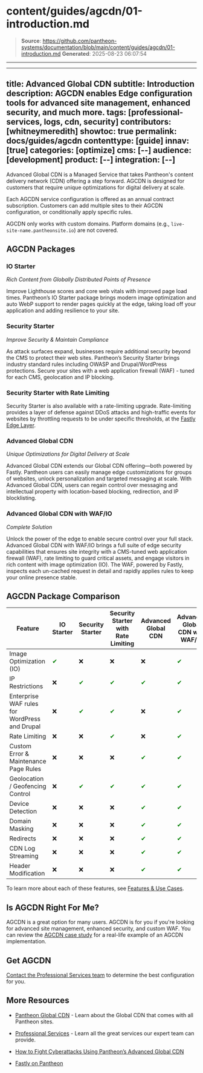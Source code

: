 # content/guides/agcdn/01-introduction.md

> **Source**: https://github.com/pantheon-systems/documentation/blob/main/content/guides/agcdn/01-introduction.md
> **Generated**: 2025-08-23 06:07:54

---

---
title: Advanced Global CDN
subtitle: Introduction
description: AGCDN enables Edge configuration tools for advanced site management,  enhanced security, and much more.
tags: [professional-services, logs, cdn, security]
contributors: [whitneymeredith]
showtoc: true
permalink: docs/guides/agcdn
contenttype: [guide]
innav: [true]
categories: [optimize]
cms: [--]
audience: [development]
product: [--]
integration: [--]
---

Advanced Global CDN is a Managed Service that takes Pantheon's content delivery network (CDN) offering a step forward. AGCDN is designed for customers that require unique optimizations for digital delivery at scale.

Each AGCDN service configuration is offered as an annual contract subscription. Customers can add multiple sites to their AGCDN configuration, or conditionally apply specific rules.

<Alert title="Note" type="info" >

AGCDN only works with custom domains. Platform domains (e.g., `live-site-name.pantheonsite.io`) are not covered.

</Alert>

## AGCDN Packages 

### IO Starter
_Rich Content from Globally Distributed Points of Presence_

Improve Lighthouse scores and core web vitals with improved page load times. Pantheon’s IO Starter package brings modern image optimization and auto WebP support to render pages quickly at the edge, taking load off your application and adding resilience to your site.

### Security Starter
_Improve Security & Maintain Compliance_

As attack surfaces expand, businesses require additional security beyond the CMS to protect their web sites. Pantheon’s Security Starter brings industry standard rules including OWASP and Drupal/WordPress protections. Secure your sites with a web application firewall (WAF) - tuned for each CMS, geolocation and IP blocking.

### Security Starter with Rate Limiting
Security Starter is also available with a rate-limiting upgrade. Rate-limiting provides a layer of defense against DDoS attacks and high-traffic events for websites by throttling requests to be under specific thresholds, at the [Fastly Edge Layer](https://www.fastly.com/).

### Advanced Global CDN
_Unique Optimizations for Digital Delivery at Scale_

Advanced Global CDN extends our Global CDN offering—both powered by Fastly. Pantheon users can easily manage edge customizations for groups of websites, unlock personalization and targeted messaging at scale. With Advanced Global CDN, users can regain control over messaging and intellectual property with location-based blocking, redirection, and IP blocklisting.

### Advanced Global CDN with WAF/IO
_Complete Solution_

Unlock the power of the edge to enable secure control over your full stack. Advanced Global CDN with WAF/IO brings a full suite of edge security capabilities that ensures site integrity with a CMS-tuned web application firewall (WAF), rate limiting to guard critical assets, and engage visitors in rich content with image optimization (IO). The WAF, powered by Fastly, inspects each un-cached request in detail and rapidly applies rules to keep your online presence stable.

## AGCDN Package Comparison 

| Feature        | IO Starter | Security Starter | Security Starter with Rate Limiting | Advanced Global CDN | Advanced Global CDN with WAF/IO |
| --- | ---| --- | ---| ---| --- |
| Image Optimization (IO)|<span style="color:green">✔</span>|❌|❌|❌|<span style="color:green">✔</span>|
| IP Restrictions|❌|<span style="color:green">✔</span>|<span style="color:green">✔</span>|<span style="color:green">✔</span>|<span style="color:green">✔</span>|
|Enterprise WAF rules for WordPress and Drupal|❌|<span style="color:green">✔</span>|<span style="color:green">✔</span>|❌|<span style="color:green">✔</span>|
|Rate Limiting|❌|❌|<span style="color:green">✔</span>|❌|<span style="color:green">✔</span>|
|Custom Error & Maintenance Page Rules|❌|❌|❌|<span style="color:green">✔</span>|<span style="color:green">✔</span>|
|Geolocation / Geofencing Control|❌|<span style="color:green">✔</span>|<span style="color:green">✔</span>|<span style="color:green">✔</span>|<span style="color:green">✔</span>|
|Device Detection|❌|❌|❌|<span style="color:green">✔</span>|<span style="color:green">✔</span>|
|Domain Masking|❌|❌|❌|<span style="color:green">✔</span>|<span style="color:green">✔</span>|
|Redirects|❌|❌|❌|<span style="color:green">✔</span>|<span style="color:green">✔</span>|
|CDN Log Streaming|❌|❌|❌|<span style="color:green">✔</span>|<span style="color:green">✔</span>|
|Header Modification|❌|❌|❌|<span style="color:green">✔</span>|<span style="color:green">✔</span>|

To learn more about each of these features, see [Features & Use Cases](/guides/agcdn/features).
## Is AGCDN Right For Me?

AGCDN is a great option for many users. AGCDN is for you if you're looking for advanced site management, enhanced security, and custom WAF. You can review the [AGCDN case study](https://pantheon.io/blog/fight-cyberattacks-advanced-global-cdn) for a real-life example of an AGCDN implementation.

## Get AGCDN

[Contact the Professional Services team](https://pantheon.io/contact?docs) to determine the best configuration for you.

## More Resources

- [Pantheon Global CDN](/guides/global-cdn) - Learn about the Global CDN that comes with all Pantheon sites.

- [Professional Services](/guides/professional-services) - Learn all the great services our expert team can provide.

- [How to Fight Cyberattacks Using Pantheon’s Advanced Global CDN](https://pantheon.io/blog/fight-cyberattacks-advanced-global-cdn)

- [Fastly on Pantheon](/guides/fastly-pantheon)
